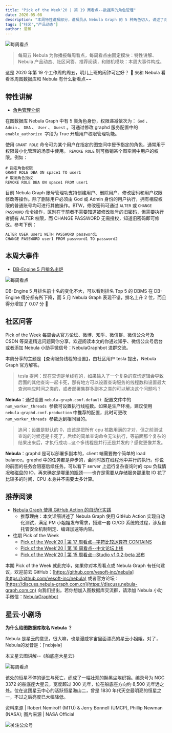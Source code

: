 ```yaml
---
title: "Pick of the Week'20 | 第 19 周看点--数据库的角色管理"
date: 2020-05-08
description: "本周特性讲解部分，讲解员从 Nebula Graph 的 5 种角色切入，讲述了对应相关权限的授予与取消，并附上示例让你更好理解。在大事件中公布了 DB-Engine 5 月排名，而主题问答中你将了解到#查询服务线程的设置#…"
tags: ["社区","产品动态"]
author: 清蒸
---
```


![每周看点](https://www-cdn.nebula-graph.com.cn/nebula-blog/PotW.png)

> 每周五 Nebula 为你播报每周看点，每周看点由固定模块：特性讲解、Nebula 产品动态、社区问答、推荐阅读，和随机模块：本周大事件构成。

这是 2020 年第 19 个工作周的周五，明儿上班的闹钟可定好？ 🌝 来和 Nebula 看看本周图数据库和 Nebula 有什么新看点~~

## 特性讲解

- [角色管理介绍](https://docs.nebula-graph.com.cn/manual-CN/3.build-develop-and-administration/4.account-management-statements/alter-user-syntax/)

在图数据库 Nebula Graph 中有 5 类角色身份，权限递减依次为： `God` 、 `Admin` 、 `DBA` 、 `User` 、 `Guest` 。可通过修改 graphd 服务配置中的 `enable_authorize`  字段为 True 开启用户权限管理功能。

使用 `GRANT ROLE` 命令可为某个用户在指定的图空间中授予指定的角色，通常用于权限最小化管理的场景中使用。 `REVOKE ROLE` 则可撤销某个图空间中用户的权限。例如：

```
# 指定角色权限
GRANT ROLE DBA ON space1 TO user1
# 取消角色授权
REVOKE ROLE DBA ON space1 FROM user1
```

目前 Nebula Graph 账号管理功支持创建用户、删除用户、修改密码和用户权限修改等操作。除了删除用户必须由 God 或 Admin 身份的用户执行，拥有相应权限的普通账号均可进行其他操作。BTW，修改密码可通过 `ALTER` 或 `CHANGE PASSWORD` 命令操作，区别在于前者不需要知道被修改账号的旧密码，但需要执行者拥有 ALTER 权限，而 CHANGE PASSWORD 无需授权，知道旧密码即可修改。参考下例：

```
ALTER USER user1 WITH PASSWORD password1
CHANGE PASSWORD user1 FROM password1 TO password2
```

## 本周大事件

- [DB-Engine 5 月排名出炉](https://db-engines.com/en/ranking/graph+dbms)

![每周看点](https://www-cdn.nebula-graph.com.cn/nebula-blog/201901.png)

DB-Engine 5 月排名前十名的变化不大，可以看到排名 Top 5 的 DBMS 在 DB-Engine 得分都有所下降，而 5 月 Nebula Graph 表现不错，排名上升 2 位，而且得分增加了 0.07 分 👏

## 社区问答

Pick of the Week 每周会从官方论坛、微博、知乎、微信群、微信公众号及 CSDN 等渠道精选问题同你分享，欢迎阅读本文的你通过知乎、微信公众号后台或者添加 Nebula 小助手微信号：NebulaGraphbot 进群交流。

本周分享的主题是【查询服务线程的设置】，由社区用户 tesla 提出，Nebula Graph 官方解答。

> tesla 提问：现在查询是单线程的，如果输入了一个复杂的查询逻辑会导致后面的其他查询一起卡死，那有地方可以设置查询服务的线程数和设置最大查询响应时间之类的，或者部署集群多副本之类的可以解决这个问题吗？

**Nebula**：通过设置 `nebula-graph.conf.default`  配置文件中的 `num_worker_threads`  参数可设置执行线程数。如果是生产环境，建议使用 `nebula-graphd.conf.production` 中推荐的配置，此时可更改 `num_worker_threads`  参数达到相同目的。

> 追问：设置是默认的 0，应该是把所有 cpu 核数用满的才对，但之前测试查询的时候还是卡死了，后续的简单查询命令无法执行，等前面那个复杂的结果出来后，才执行成功…这个多线程是并行还是并发的？感觉更像并发。

**Nebula**：graphd 是可以部署多副本的，client 端需要做个简单的 load balance。graphd 中的任务都是异步的，会同时放在线程池中并行的执行。你说的前面的任务会阻塞后续任务。可以看下 server 上运行复杂查询时的 cpu 负载情况和磁盘的 IO，再来确定是哪里的瓶颈——也许是需要从存储服务那里取 IO 花了比较多的时间，CPU 本身并不需要太多计算。

## 推荐阅读

- [Nebula Graph 使用 GitHub Action 的自动化实践](https://nebula-graph.io/cn/posts/automate-workflows-with-github-action)
  - 推荐理由：本文详细讲述了 Nebula Graph 使用 GitHub Action 实现自动化测试，满足 PM 小姐姐发布需求，搭建一套 CI/CD 系统的过程，涉及自托管安全机制制定、编译加速等内容。
- 往期 Pick of the Week
  - [Pick of the Week'20 | 第 17 周看点--字符比较运算符 CONTAINS](https://nebula-graph.io/cn/posts/nebula-graph-weekly-pickup-2020-04-24/)
  - [Pick of the Week'20 | 第 16 周看点--中文论坛上线](https://nebula-graph.io/cn/posts/nebula-graph-weekly-pickup-2020-04-17/)
  - [Pick of the Week'20 | 第 15 周看点--Studio v1.0.2-beta 发布](https://nebula-graph.io/cn/posts/nebula-graph-weekly-pickup-2020-04-10/)

本期 Pick of the Week 就此完毕，如果你对本周看点或 Nebula Graph 有任何建议，欢迎前去 GitHub：[https://github.com/vesoft-inc/nebula](https://github.com/vesoft-inc/nebula) 或者官方论坛：[https://discuss.nebula-graph.com.cn](https://discuss.nebula-graph.com.cn) 向我们提出。若你想加入图数据库交流群，请添加 Nebula 小助手微信：[NebulaGraphbot](https://www-cdn.nebula-graph.com.cn/nebula-blog/nbot.png)

## 星云·小剧场

**为什么给图数据库取名 Nebula ？**

Nebula 是星云的意思，很大嘛，也是漫威宇宙里面漂亮的星云小姐姐。对了，Nebula的发音是：[ˈnɛbjələ]

本文星云图讲解--《船底座大星云》

![每周看点](https://www-cdn.nebula-graph.com.cn/nebula-blog/2019Nebula.jpeg)

该处的恒星不停的诞生与死亡，织成了一幅壮观的黝黑尘埃织锦。编录号为 NGC 3372 的船底座大星云，宽度超过 300 光年，位在船底座方向约 8,500 光年远之处。位在这团星云中心的活跃恒星海山二，曾是 1830 年代天空最明亮的恒星之一，不过之后亮度已大幅降低。

资料来源 | Robert Nemiroff (MTU) & Jerry Bonnell (UMCP), Phillip Newman (NASA);
图片来源 | NASA Official


![关注公众号](https://www-cdn.nebula-graph.com.cn/nebula-blog/WeChatOffical.png)
